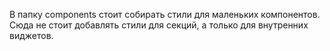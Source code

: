 В папку components стоит собирать стили для маленьких компонентов. Сюда не стоит добавлять стили для секций, а только для внутренних виджетов.